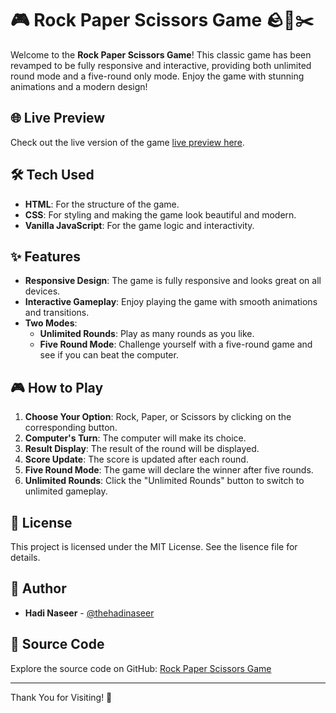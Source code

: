 # 🎮 Rock Paper Scissors Game 🪨📄✂️

Welcome to the **Rock Paper Scissors Game**! This classic game has been revamped to be fully responsive and interactive, providing both unlimited round mode and a five-round only mode. Enjoy the game with stunning animations and a modern design!

## 🌐 Live Preview
Check out the live version of the game [live preview here](https://thehadinaseer.github.io/Rock-Paper-Scissors-Game).

## 🛠️ Tech Used
- **HTML**: For the structure of the game.
- **CSS**: For styling and making the game look beautiful and modern.
- **Vanilla JavaScript**: For the game logic and interactivity.

## ✨ Features
- **Responsive Design**: The game is fully responsive and looks great on all devices.
- **Interactive Gameplay**: Enjoy playing the game with smooth animations and transitions.
- **Two Modes**:
  - **Unlimited Rounds**: Play as many rounds as you like.
  - **Five Round Mode**: Challenge yourself with a five-round game and see if you can beat the computer.

## 🎮 How to Play
1. **Choose Your Option**: Rock, Paper, or Scissors by clicking on the corresponding button.
2. **Computer's Turn**: The computer will make its choice.
3. **Result Display**: The result of the round will be displayed.
4. **Score Update**: The score is updated after each round.
5. **Five Round Mode**: The game will declare the winner after five rounds.
6. **Unlimited Rounds**: Click the "Unlimited Rounds" button to switch to unlimited gameplay.

## 📜 License
This project is licensed under the MIT License. See the lisence file for details.

## 👤 Author
- **Hadi Naseer** - [@thehadinaseer](https://github.com/thehadinaseer)

## 📂 Source Code
Explore the source code on GitHub: [Rock Paper Scissors Game](https://github.com/thehadinaseer/Rock-Paper-Scissors-Game)

---

Thank You for Visiting! 🎉
